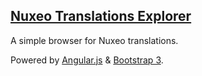 ## [Nuxeo Translations Explorer](http://mkalam-alami.github.io/openwide-nuxeo-translations-explorer/)

A simple browser for Nuxeo translations.

Powered by [Angular.js](http://angularjs.org/) & [Bootstrap 3](http://twitter.github.io/bootstrap/).
